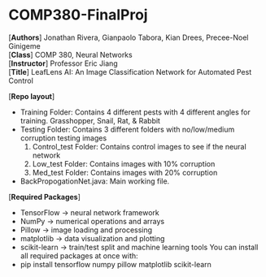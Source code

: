 # COMP380-FinalProj
[**Authors**] Jonathan Rivera, Gianpaolo Tabora, Kian Drees, Precee-Noel Ginigeme <br />
[**Class**] COMP 380, Neural Networks <br />
[**Instructor**] Professor Eric Jiang <br />
[**Title**] LeafLens AI: An Image Classification Network for Automated Pest Control <br />

[**Repo layout**] 
- Training Folder: Contains 4 different pests with 4 different angles for training. Grasshopper, Snail, Rat, & Rabbit
- Testing Folder: Contains 3 different folders with no/low/medium corruption testing images
  1. Control_test Folder: Contains control images to see if the neural network
  2. Low_test Folder: Contains images with 10% corruption
  3. Med_test Folder: Contains images with 20% corruption
- BackPropogationNet.java: Main working file.

[**Required Packages**]
- TensorFlow → neural network framework
- NumPy → numerical operations and arrays
- Pillow → image loading and processing
- matplotlib → data visualization and plotting
- scikit-learn → train/test split and machine learning tools
You can install all required packages at once with: 
- pip install tensorflow numpy pillow matplotlib scikit-learn
